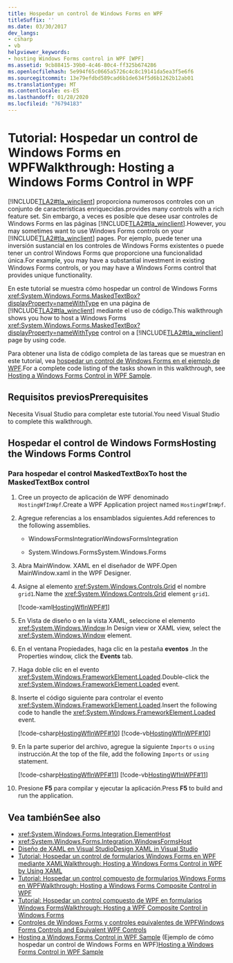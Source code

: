 ```yaml
---
title: Hospedar un control de Windows Forms en WPF
titleSuffix: ''
ms.date: 03/30/2017
dev_langs:
- csharp
- vb
helpviewer_keywords:
- hosting Windows Forms control in WPF [WPF]
ms.assetid: 9cb88415-39b0-4c46-80c4-ff325b674286
ms.openlocfilehash: 5e994f65c0665a5726c4c8c19141da5ea3f5e6f6
ms.sourcegitcommit: 13e79efdbd589cad6b1de634f5d6b1262b12ab01
ms.translationtype: MT
ms.contentlocale: es-ES
ms.lasthandoff: 01/28/2020
ms.locfileid: "76794183"
---
```

# <a name="walkthrough-hosting-a-windows-forms-control-in-wpf"></a><span data-ttu-id="99f7a-102">Tutorial: Hospedar un control de Windows Forms en WPF</span><span class="sxs-lookup"><span data-stu-id="99f7a-102">Walkthrough: Hosting a Windows Forms Control in WPF</span></span>

[!INCLUDE[TLA2#tla_winclient](../../../../includes/tla2sharptla-winclient-md.md)] <span data-ttu-id="99f7a-103">proporciona numerosos controles con un conjunto de características enriquecidas.</span><span class="sxs-lookup"><span data-stu-id="99f7a-103">provides many controls with a rich feature set.</span></span> <span data-ttu-id="99f7a-104">Sin embargo, a veces es posible que desee usar controles de Windows Forms en las páginas [!INCLUDE[TLA2#tla_winclient](../../../../includes/tla2sharptla-winclient-md.md)].</span><span class="sxs-lookup"><span data-stu-id="99f7a-104">However, you may sometimes want to use Windows Forms controls on your [!INCLUDE[TLA2#tla_winclient](../../../../includes/tla2sharptla-winclient-md.md)] pages.</span></span> <span data-ttu-id="99f7a-105">Por ejemplo, puede tener una inversión sustancial en los controles de Windows Forms existentes o puede tener un control Windows Forms que proporcione una funcionalidad única.</span><span class="sxs-lookup"><span data-stu-id="99f7a-105">For example, you may have a substantial investment in existing Windows Forms controls, or you may have a Windows Forms control that provides unique functionality.</span></span>

<span data-ttu-id="99f7a-106">En este tutorial se muestra cómo hospedar un control de Windows Forms <xref:System.Windows.Forms.MaskedTextBox?displayProperty=nameWithType> en una página de [!INCLUDE[TLA2#tla_winclient](../../../../includes/tla2sharptla-winclient-md.md)] mediante el uso de código.</span><span class="sxs-lookup"><span data-stu-id="99f7a-106">This walkthrough shows you how to host a Windows Forms <xref:System.Windows.Forms.MaskedTextBox?displayProperty=nameWithType> control on a [!INCLUDE[TLA2#tla_winclient](../../../../includes/tla2sharptla-winclient-md.md)] page by using code.</span></span>

<span data-ttu-id="99f7a-107">Para obtener una lista de código completa de las tareas que se muestran en este tutorial, vea [hospedar un control de Windows Forms en el ejemplo de WPF](https://go.microsoft.com/fwlink/?LinkID=160057).</span><span class="sxs-lookup"><span data-stu-id="99f7a-107">For a complete code listing of the tasks shown in this walkthrough, see [Hosting a Windows Forms Control in WPF Sample](https://go.microsoft.com/fwlink/?LinkID=160057).</span></span>

## <a name="prerequisites"></a><span data-ttu-id="99f7a-108">Requisitos previos</span><span class="sxs-lookup"><span data-stu-id="99f7a-108">Prerequisites</span></span>

<span data-ttu-id="99f7a-109">Necesita Visual Studio para completar este tutorial.</span><span class="sxs-lookup"><span data-stu-id="99f7a-109">You need Visual Studio to complete this walkthrough.</span></span>

## <a name="hosting-the-windows-forms-control"></a><span data-ttu-id="99f7a-110">Hospedar el control de Windows Forms</span><span class="sxs-lookup"><span data-stu-id="99f7a-110">Hosting the Windows Forms Control</span></span>

### <a name="to-host-the-maskedtextbox-control"></a><span data-ttu-id="99f7a-111">Para hospedar el control MaskedTextBox</span><span class="sxs-lookup"><span data-stu-id="99f7a-111">To host the MaskedTextBox control</span></span>

1. <span data-ttu-id="99f7a-112">Cree un proyecto de aplicación de WPF denominado `HostingWfInWpf`.</span><span class="sxs-lookup"><span data-stu-id="99f7a-112">Create a WPF Application project named `HostingWfInWpf`.</span></span>

2. <span data-ttu-id="99f7a-113">Agregue referencias a los ensamblados siguientes.</span><span class="sxs-lookup"><span data-stu-id="99f7a-113">Add references to the following assemblies.</span></span>

    - <span data-ttu-id="99f7a-114">WindowsFormsIntegration</span><span class="sxs-lookup"><span data-stu-id="99f7a-114">WindowsFormsIntegration</span></span>

    - <span data-ttu-id="99f7a-115">System.Windows.Forms</span><span class="sxs-lookup"><span data-stu-id="99f7a-115">System.Windows.Forms</span></span>

3. <span data-ttu-id="99f7a-116">Abra MainWindow. XAML en el diseñador de WPF.</span><span class="sxs-lookup"><span data-stu-id="99f7a-116">Open MainWindow.xaml in the WPF Designer.</span></span>

4. <span data-ttu-id="99f7a-117">Asigne al elemento <xref:System.Windows.Controls.Grid> el nombre `grid1`.</span><span class="sxs-lookup"><span data-stu-id="99f7a-117">Name the <xref:System.Windows.Controls.Grid> element `grid1`.</span></span>

     [!code-xaml[HostingWfInWPF#1](~/samples/snippets/csharp/VS_Snippets_Wpf/HostingWfInWPF/CSharp/HostingWfInWPF/Window1.xaml#1)]

5. <span data-ttu-id="99f7a-118">En Vista de diseño o en la vista XAML, seleccione el elemento <xref:System.Windows.Window>.</span><span class="sxs-lookup"><span data-stu-id="99f7a-118">In Design view or XAML view, select the <xref:System.Windows.Window> element.</span></span>

6. <span data-ttu-id="99f7a-119">En el ventana Propiedades, haga clic en la pestaña **eventos** .</span><span class="sxs-lookup"><span data-stu-id="99f7a-119">In the Properties window, click the **Events** tab.</span></span>

7. <span data-ttu-id="99f7a-120">Haga doble clic en el evento <xref:System.Windows.FrameworkElement.Loaded>.</span><span class="sxs-lookup"><span data-stu-id="99f7a-120">Double-click the <xref:System.Windows.FrameworkElement.Loaded> event.</span></span>

8. <span data-ttu-id="99f7a-121">Inserte el código siguiente para controlar el evento <xref:System.Windows.FrameworkElement.Loaded>.</span><span class="sxs-lookup"><span data-stu-id="99f7a-121">Insert the following code to handle the <xref:System.Windows.FrameworkElement.Loaded> event.</span></span>

     [!code-csharp[HostingWfInWPF#10](~/samples/snippets/csharp/VS_Snippets_Wpf/HostingWfInWPF/CSharp/HostingWfInWPF/Window1.xaml.cs#10)]
     [!code-vb[HostingWfInWPF#10](~/samples/snippets/visualbasic/VS_Snippets_Wpf/HostingWfInWPF/VisualBasic/HostingWfInWpf/Window1.xaml.vb#10)]

9. <span data-ttu-id="99f7a-122">En la parte superior del archivo, agregue la siguiente `Imports` o `using` instrucción.</span><span class="sxs-lookup"><span data-stu-id="99f7a-122">At the top of the file, add the following `Imports` or `using` statement.</span></span>

     [!code-csharp[HostingWfInWPF#11](~/samples/snippets/csharp/VS_Snippets_Wpf/HostingWfInWPF/CSharp/HostingWfInWPF/Window1.xaml.cs#11)]
     [!code-vb[HostingWfInWPF#11](~/samples/snippets/visualbasic/VS_Snippets_Wpf/HostingWfInWPF/VisualBasic/HostingWfInWpf/Window1.xaml.vb#11)]

10. <span data-ttu-id="99f7a-123">Presione **F5** para compilar y ejecutar la aplicación.</span><span class="sxs-lookup"><span data-stu-id="99f7a-123">Press **F5** to build and run the application.</span></span>

## <a name="see-also"></a><span data-ttu-id="99f7a-124">Vea también</span><span class="sxs-lookup"><span data-stu-id="99f7a-124">See also</span></span>

- <xref:System.Windows.Forms.Integration.ElementHost>
- <xref:System.Windows.Forms.Integration.WindowsFormsHost>
- [<span data-ttu-id="99f7a-125">Diseño de XAML en Visual Studio</span><span class="sxs-lookup"><span data-stu-id="99f7a-125">Design XAML in Visual Studio</span></span>](/visualstudio/xaml-tools/designing-xaml-in-visual-studio)
- [<span data-ttu-id="99f7a-126">Tutorial: Hospedar un control de formularios Windows Forms en WPF mediante XAML</span><span class="sxs-lookup"><span data-stu-id="99f7a-126">Walkthrough: Hosting a Windows Forms Control in WPF by Using XAML</span></span>](walkthrough-hosting-a-windows-forms-control-in-wpf-by-using-xaml.md)
- [<span data-ttu-id="99f7a-127">Tutorial: Hospedar un control compuesto de formularios Windows Forms en WPF</span><span class="sxs-lookup"><span data-stu-id="99f7a-127">Walkthrough: Hosting a Windows Forms Composite Control in WPF</span></span>](walkthrough-hosting-a-windows-forms-composite-control-in-wpf.md)
- [<span data-ttu-id="99f7a-128">Tutorial: Hospedar un control compuesto de WPF en formularios Windows Forms</span><span class="sxs-lookup"><span data-stu-id="99f7a-128">Walkthrough: Hosting a WPF Composite Control in Windows Forms</span></span>](walkthrough-hosting-a-wpf-composite-control-in-windows-forms.md)
- [<span data-ttu-id="99f7a-129">Controles de Windows Forms y controles equivalentes de WPF</span><span class="sxs-lookup"><span data-stu-id="99f7a-129">Windows Forms Controls and Equivalent WPF Controls</span></span>](windows-forms-controls-and-equivalent-wpf-controls.md)
- <span data-ttu-id="99f7a-130">[Hosting a Windows Forms Control in WPF Sample](https://go.microsoft.com/fwlink/?LinkID=160057) (Ejemplo de cómo hospedar un control de Windows Forms en WPF)</span><span class="sxs-lookup"><span data-stu-id="99f7a-130">[Hosting a Windows Forms Control in WPF Sample](https://go.microsoft.com/fwlink/?LinkID=160057)</span></span>
